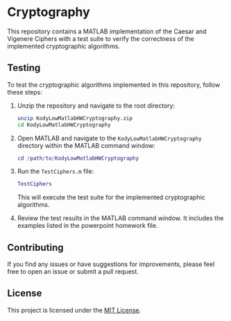 # Cryptography

This repository contains a MATLAB implementation of the Caesar and Vigenere Ciphers with a test suite to verify the correctness of the implemented cryptographic algorithms.

## Testing

To test the cryptographic algorithms implemented in this repository, follow these steps:

1. Unzip the repository and navigate to the root directory:

    ```bash
    unzip KodyLowMatlabHWCryptography.zip
    cd KodyLowMatlabHWCryptography
    ```

2. Open MATLAB and navigate to the `KodyLowMatlabHWCryptography` directory within the MATLAB command window:

    ```matlab
    cd /path/to/KodyLowMatlabHWCryptography
    ```

4. Run the `TestCiphers.m` file:

    ```matlab
    TestCiphers
    ```

    This will execute the test suite for the implemented cryptographic algorithms.

5. Review the test results in the MATLAB command window. It includes the examples listed in the powerpoint homework file.

## Contributing

If you find any issues or have suggestions for improvements, please feel free to open an issue or submit a pull request.

## License

This project is licensed under the [MIT License](LICENSE).